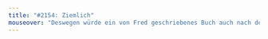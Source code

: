 ```yaml
---
title: "#2154: Ziemlich"
mouseover: "Deswegen würde ein von Fred geschriebenes Buch auch nach dem Hauptteil noch viele weitere Seiten umfassen."
---
```

